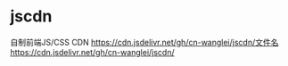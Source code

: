 # jscdn
自制前端JS/CSS CDN
https://cdn.jsdelivr.net/gh/cn-wanglei/jscdn/文件名
https://cdn.jsdelivr.net/gh/cn-wanglei/jscdn/
